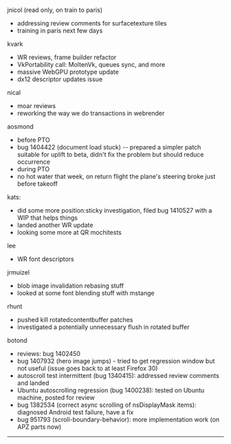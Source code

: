 jnicol (read only, on train to paris)
* addressing review comments for surfacetexture tiles
* training in paris next few days



kvark
* WR reviews, frame builder refactor
* VkPortability call: MoltenVk, queues sync, and more
* massive WebGPU prototype update
* dx12 descriptor updates issue



nical
* moar reviews
* reworking the way we do transactions in webrender



aosmond
* before PTO
* bug 1404422 (document load stuck) -- prepared a simpler patch suitable for uplift to beta, didn't fix the problem but should reduce occurrence
* during PTO
* no hot water that week, on return flight the plane's steering broke just before takeoff



kats:
* did some more position:sticky investigation, filed bug 1410527 with a WIP that helps things
* landed another WR update
* looking some more at QR mochitests



lee
* WR font descriptors



jrmuizel
* blob image invalidation rebasing stuff
* looked at some font blending stuff with mstange



rhunt
* pushed kill rotatedcontentbuffer patches
* investigated a potentially unnecessary flush in rotated buffer



botond
* reviews: bug 1402450 
* bug 1407932 (hero image jumps) - tried to get regression window but not useful (issue goes back to at least Firefox 30) 
* autoscroll test intermittent (bug 1340415): addressed review comments and landed 
* Ubuntu autoscrolling regression (bug 1400238): tested on Ubuntu machine, posted for review 
* bug 1382534 (correct async scrolling of nsDisplayMask items): diagnosed Android test failure, have a fix 
* bug 951793 (scroll-boundary-behavior): more implementation work (on APZ parts now)

________________


